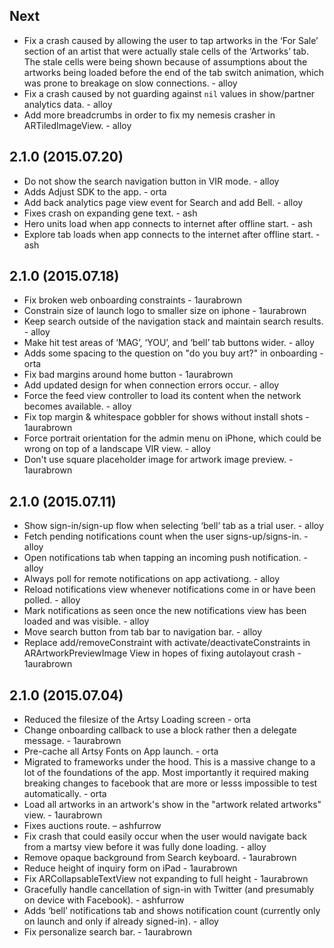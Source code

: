 ## Next

* Fix a crash caused by allowing the user to tap artworks in the ‘For Sale’ section of an artist that were actually
  stale cells of the ‘Artworks’ tab. The stale cells were being shown because of assumptions about the artworks being
  loaded before the end of the tab switch animation, which was prone to breakage on slow connections. - alloy
* Fix a crash caused by not guarding against `nil` values in show/partner analytics data. - alloy
* Add more breadcrumbs in order to fix my nemesis crasher in ARTiledImageView. - alloy

## 2.1.0 (2015.07.20)

* Do not show the search navigation button in VIR mode. - alloy
* Adds Adjust SDK to the app. - orta
* Add back analytics page view event for Search and add Bell. - alloy
* Fixes crash on expanding gene text. - ash
* Hero units load when app connects to internet after offline start. - ash
* Explore tab loads when app connects to the internet after offline start. - ash

## 2.1.0 (2015.07.18)

* Fix broken web onboarding constraints - 1aurabrown
* Constrain size of launch logo to smaller size on iphone - 1aurabrown
* Keep search outside of the navigation stack and maintain search results. - alloy
* Make hit test areas of ‘MAG’, ‘YOU’, and ‘bell’ tab buttons wider. - alloy
* Adds some spacing to the question on "do you buy art?" in onboarding - orta
* Fix bad margins around home button - 1aurabrown
* Add updated design for when connection errors occur. - alloy
* Force the feed view controller to load its content when the network becomes available. - alloy
* Fix top margin & whitespace gobbler for shows without install shots - 1aurabrown
* Force portrait orientation for the admin menu on iPhone, which could be wrong on top of a landscape VIR view. - alloy
* Don't use square placeholder image for artwork image preview. - 1aurabrown

## 2.1.0 (2015.07.11)

* Show sign-in/sign-up flow when selecting ‘bell’ tab as a trial user. - alloy
* Fetch pending notifications count when the user signs-up/signs-in. - alloy
* Open notifications tab when tapping an incoming push notification. - alloy
* Always poll for remote notifications on app activationg. - alloy
* Reload notifications view whenever notifications come in or have been polled. - alloy
* Mark notifications as seen once the new notifications view has been loaded and was visible. - alloy
* Move search button from tab bar to navigation bar. - alloy
* Replace add/removeConstraint with activate/deactivateConstraints in ARArtworkPreviewImage View in hopes of fixing autolayout crash - 1aurabrown

## 2.1.0 (2015.07.04)

* Reduced the filesize of the Artsy Loading screen - orta
* Change onboarding callback to use a block rather then a delegate message. - 1aurabrown
* Pre-cache all Artsy Fonts on App launch. - orta
* Migrated to frameworks under the hood. This is a massive change to a lot
  of the foundations of the app. Most importantly it required making breaking 
  changes to facebook that are more or lesss impossible to test automatically. - orta
* Load all artworks in an artwork's show in the "artwork related artworks" view. - 1aurabrown
* Fixes auctions route. – ashfurrow
* Fix crash that could easily occur when the user would navigate back from a martsy view before it was fully done loading. - alloy
* Remove opaque background from Search keyboard. - 1aurabrown
* Reduce height of inquiry form on iPad - 1aurabrown
* Fix ARCollapsableTextView not expanding to full height - 1aurabrown
* Gracefully handle cancellation of sign-in with Twitter (and presumably on device with Facebook). - ashfurrow
* Adds ‘bell’ notifications tab and shows notification count (currently only on launch and only if already signed-in). - alloy
* Fix personalize search bar. - 1aurabrown

